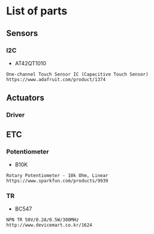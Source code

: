 # List of parts

## Sensors
### I2C
* AT42QT1010
```
One-channel Touch Sensor IC (Capacitive Touch Sensor)
https://www.adafruit.com/product/1374
```

## Actuators


### Driver

## ETC

### Potentiometer
* B10K
```
Rotary Potentiometer - 10k Ohm, Linear
https://www.sparkfun.com/products/9939
```
### TR
* BC547
``` 
NPN TR 50V/0.2A/0.5W/300MHz
http://www.devicemart.co.kr/1624
```
